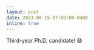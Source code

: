 ```yaml
---
layout: post
date: 2023-08-15 07:59:00-0400
inline: true
---
```


Third-year Ph.D. candidate! :smile:
